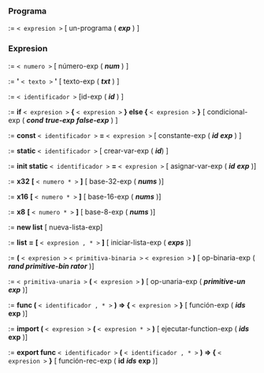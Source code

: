 ### Programa
:= `< expresion >`  [ un-programa ( ***exp*** ) ]


### Expresion
:= `< numero >`  [ número-exp ( ***num*** ) ]

:= **'** `< texto >` **'**  [ texto-exp ( ***txt*** ) ]

:= `< identificador >`  [id-exp ( ***id*** ) ]

:= **if** `< expresion >` **{** `< expresion >` **} else {** `< expresion >` **}** [ condicional-exp ( ***cond*** ***true-exp*** ***false-exp*** ) ]

:= **const** `< identificador >` **=**  `< expresion >`  [ constante-exp ( ***id*** ***exp*** ) ]

:= **static** `< identificador >` [ crear-var-exp ( ***id***) ]

:= **init static** `< identificador >` **=**  `< expresion >` [ asignar-var-exp ( ***id*** ***exp*** )]

:= **x32** **[** `< numero * >` **]**   [ base-32-exp ( ***nums*** )]

:= **x16** **[** `< numero * >` **]**   [ base-16-exp ( ***nums*** )]

:= **x8**   **[** `< numero * >` **]**   [ base-8-exp ( ***nums*** )]

:= **new list** [ nueva-lista-exp]

:= **list** **=** **[** `< expresion , * >` **]**   [ iniciar-lista-exp ( ***exps*** )]

:=  **(** `< expresion >`  `< primitiva-binaria >`   `< expresion >` **)**   [ op-binaria-exp ( ***rand primitive-bin rator*** )]

:=   `< primitiva-unaria >`   **(** `< expresion >` **)**   [ op-unaria-exp ( ***primitive-un exp*** )]

:= **func (**   `< identificador , * >` **) => {**  `< expresion >`  **}** [ función-exp ( ***ids*** **exp** )]

:= **import (**   `< expresion >` **(**  `< expresion * >`  **)** [ ejecutar-function-exp ( ***ids*** **exp** )]

:= **export func**   `< identificador >` **(** `< identificador , * >` **) => {**  `< expresion >`  **}** [ función-rec-exp ( **id** ***ids*** **exp** )]



















